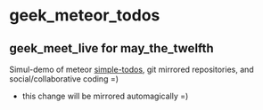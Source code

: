 # geek_meteor_todos
## geek_meet_live for may_the_twelfth

Simul-demo of meteor [simple-todos](https://www.meteor.com/try), git mirrored repositories, and social/collaborative coding =)

* this change will be mirrored automagically =)

